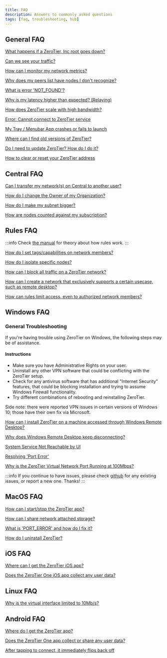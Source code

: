 ```yaml
---
title: FAQ
description: Answers to commonly asked questions
tags: [faq, troubleshooting, hub]
---
```


## General FAQ

[What happens if a ZeroTier, Inc root goes down?](/faq/rootdowntime.md)

[Can we see your traffic?](/faq/canweseeyourtraffic.md)

[How can I monitor my network metrics?](/faq/metricsandmonitoring.md)

[Why does my peers list have nodes I don't recognize?](/faq/unknownpeers.md)

[What is error 'NOT_FOUND'?](/faq/notfound.md)

[Why is my latency higher than expected? (Relaying)](/faq/relaying.md)

[How does ZeroTier scale with high bandwidth?](/faq/bandwidth.md)

[Error: Cannot connect to ZeroTier service](/faq/cannotconnecttoservice.md)

[My Tray / Menubar App crashes or fails to launch](/faq/appcrashes.md)

[Where can I find old versions of ZeroTier?](/releases)

[Do I need to update ZeroTier? How do I do it?](/faq/update.md)

[How to clear or reset your ZeroTier address](/faq/resetaddress.md)

## Central FAQ

[Can I transfer my network(s) on Central to another user?](/faq/transfernetwork)

[How do I change the Owner of my Organization?](/faq/changeorgowner)

[How do I make my subnet bigger?](/faq/expandsubnet)

[How are nodes counted against my subscription?](/faq/nodecounting)

## Rules FAQ

:::info
Check [the manual](./rules.md) for theory about how rules work.
:::

[How do I set tags/capabilities on network members?](/faq/rulestags)

[How do I isolate specific nodes?](/faq/rulesnodeisolation)

[How can I block all traffic on a ZeroTier network?](/faq/rulesblock)

[How can I create a network that exclusively supports a certain usecase, such as remote desktop?](/faq/rulesrdponly)

[How can rules limit access, even to authorized network members?](/faq/rulesaccess)

## Windows FAQ

### General Troubleshooting

If you're having trouble using ZeroTier on Windows, the following steps may be of assistance.

#### Instructions

- Make sure you have Administrative Rights on your user.
- Uninstall any other VPN software that could be conflicting with the ZeroTier setup.
- Check for any antivirus software that has additional "Internet Security" features, that could be blocking installation and trying to assume Windows Firewall functionality.
- Try different combinations of rebooting and reinstalling ZeroTier.

Side note: there were reported VPN issues in certain versions of Windows 10; those have their own fix via Microsoft.

[How can I install ZeroTier on a machine accessed through Windows Remote Desktop?](/faq/win-installrdp)

[Why does Windows Remote Desktop keep disconnecting?](/faq/win-rdpdisconnects.md)

[System Service Not Reachable by UI](/troubleshooting/win-serviceunreachable)

[Resolving 'Port Error'](/faq/win-porterror)

[Why is the ZeroTier Virtual Network Port Running at 100Mbps?](/faq/win-slowport)

:::info
If you continue to have issues, please check [github](https://github.com/zerotier/ZeroTierOne/issues) for any existing issues, or report a new one. Thanks!
:::

## MacOS FAQ

[How can I start/stop the ZeroTier app?](/faq/macos-applaunch)

[How can I share network attached storage?](/faq/macos-nas)

[What is 'PORT_ERROR' and how do I fix it?](/faq/macos-porterror)

[How do I uninstall ZeroTier?](/faq/macos-uninstall)

## iOS FAQ

[Where can I get the ZeroTier iOS app?](/faq/ios-install)

[Does the ZeroTier One iOS app collect any user data?](/faq/ios-privacy)

## Linux FAQ

[Why is the virtual interface limited to 10Mb/s?](/faq/linux-fakelimit)

## Android FAQ

[Where do I get the ZeroTier app?](/faq/android-install)

[Does the ZeroTier One app collect or share any user data?](/faq/android-privacy)

[After tapping to connect, it immediately flips back off](/faq/android-badtoggle)
